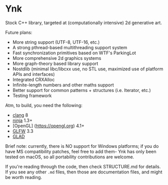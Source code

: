 # Ynk

Stock C++ library, targeted at (computationally intensive) 2d generative art.

Future plans:
 - More string support (UTF-8, UTF-16, etc.)
 - A strong pthread-based multithreading support system
 - Fast synchronization primitives based on WTF's ParkingLot
 - More comprehensive 2d graphics systems
 - More graph-theory based library support
 - Nostdlib (minimal libc/libcxx use, no STL use, maximized use of platform APIs and interfaces)
 - Integrated CRXAlloc
 - Infinite-length numbers and other maths support
 - Better support for common patterns + structures (i.e. Iterator, etc.)
 - Testing framework

Atm, to build, you need the following:

 - [clang](https://clang.llvm.org) 8
 - [ninja](https://ninja-build.org) 1.3+
 - [OpenGL] (https://opengl.org) 4.1+
 - [GLFW](https://glfw.org) 3.3
 - [GLAD](https://github.com/Dav1dde/glad)

Brief note: currently, there is NO support for Windows platforms; if you do have
MS compatibility patches, feel free to add them- Ynk has only been tested on macOS,
so all portability contributions are welcome.

If you're reading through the code, then check STRUCTURE.md for details. If you
see any other `.md` files, then those are documentation files, and might be worth reading.
